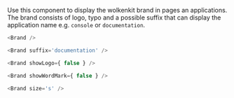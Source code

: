 Use this component to display the wolkenkit brand in pages an applications. The brand consists of logo, typo and a possible suffix that can display the application name e.g. `console` or `documentation`.

```js
<Brand />
```

```js
<Brand suffix='documentation' />
```

```js
<Brand showLogo={ false } />
```


```js
<Brand showWordMark={ false } />
```

```js
<Brand size='s' />
```
